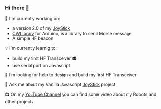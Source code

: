 ### Hi there 👋

<!--
**bobboteck/bobboteck** is a ✨ _special_ ✨ repository because its `README.md` (this file) appears on your GitHub profile.

Here are some ideas to get you started:

- 🔭 I’m currently working on ...
- 🌱 I’m currently learning ...
- 👯 I’m looking to collaborate on ...
- 🤔 I’m looking for help with ...
- 💬 Ask me about ...
- 📫 How to reach me: ...
- 😄 Pronouns: ...
- ⚡ Fun fact: ...
-->

:wrench: I'm currently working on:
- a version 2.0 of my [JoyStick](https://github.com/bobboteck/JoyStick)
- [CWLibrary](https://github.com/bobboteck/CWLibrary) for Arduino, is a library to send Morse message
- A simple HF beacon

:bulb: I'm currently learnig to:
- build my first HF Transceiver :radio:
- use serial port on Javascript

🤔 I’m looking for help to design and build my first HF Transceiver

💬 Ask me about my Vanilla Javascript [JoyStick](https://github.com/bobboteck/JoyStick) project

:tv: On my [YouTube Channel](https://www.youtube.com/c/RobertoDAmico/) you can find some video about my Robots and other projects
